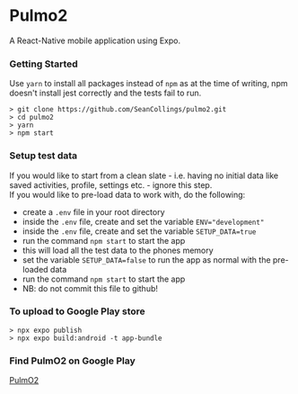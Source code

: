 # Pulmo2

A React-Native mobile application using Expo.

### Getting Started

Use `yarn` to install all packages instead of `npm` as at the time of writing, npm doesn't install jest correctly and the tests fail to run.

```
> git clone https://github.com/SeanCollings/pulmo2.git
> cd pulmo2
> yarn
> npm start
```

### Setup test data

If you would like to start from a clean slate - i.e. having no initial data like saved activities, profile, settings etc. - ignore this step. <br/>
If you would like to pre-load data to work with, do the following:

- create a `.env` file in your root directory
- inside the `.env` file, create and set the variable `ENV="development"`
- inside the `.env` file, create and set the variable `SETUP_DATA=true`
- run the command `npm start` to start the app
- this will load all the test data to the phones memory
- set the variable `SETUP_DATA=false` to run the app as normal with the pre-loaded data
- run the command `npm start` to start the app
- NB: do not commit this file to github!

### To upload to Google Play store

```
> npx expo publish
> npx expo build:android -t app-bundle
```

### Find PulmO2 on Google Play

[PulmO2](https://play.google.com/store/apps/details?id=com.luft.pulmo_2)
